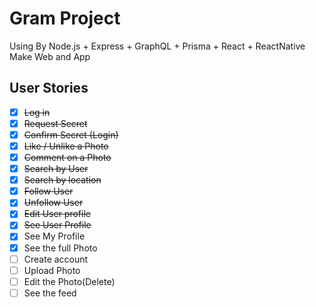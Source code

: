 # Gram Project

Using By Node.js + Express + GraphQL + Prisma + React + ReactNative Make Web and App

## User Stories

- [x] ~~Log in~~
- [x] ~~Request Secret~~
- [x] ~~Confirm Secret (Login)~~
- [x] ~~Like / Unlike a Photo~~
- [x] ~~Comment on a Photo~~
- [x] ~~Search by User~~
- [x] ~~Search by location~~
- [x] ~~Follow User~~
- [x] ~~Unfollow User~~
- [x] ~~Edit User profile~~
- [x] ~~See User Profile~~
- [x] See My Profile
- [x] See the full Photo
- [ ] Create account
- [ ] Upload Photo
- [ ] Edit the Photo(Delete)
- [ ] See the feed
